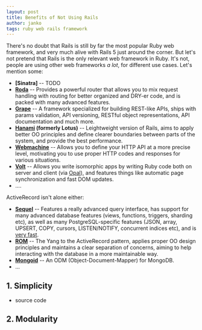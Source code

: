 ```yaml
---
layout: post
title: Benefits of Not Using Rails
author: janko
tags: ruby web rails framework
---
```


There's no doubt that Rails is still by far the most popular Ruby web
framework, and very much alive with Rails 5 just around the corner. But let's
not pretend that Rails is the only relevant web framework in Ruby. It's not,
people are using other web frameworks *a lot*, for different use cases. Let's
mention some:

* **[Sinatra]** -- TODO
* **[Roda]** -- Provides a powerful router that allows you to mix request
  handling with routing for better organized and DRY-er code, and is packed
  with many advanced features.
* **[Grape]** -- A framework specialized for building REST-like APIs, ships
  with params validation, API versioning, RESTful object representations, API
  documentation and much more.
* **[Hanami] \(formerly Lotus\)** -- Leightweight version of Rails, aims to
  apply better OO principles and define clearer boundaries between parts of
  the system, and provide the best performance.
* **[Webmachine]** -- Allows you to define your HTTP API at a more precise
  level, motivating you to use proper HTTP codes and responses for various
  situations.
* **[Volt]** -- Allows you write isomorphic apps by writing Ruby code both on
  server and client (via [Opal]), and features things like automatic page
  synchronization and fast DOM updates.
* ....

ActiveRecord isn't alone either:

* **[Sequel]** -- Features a really advanced query interface, has support for
  many advanced database features (views, functions, triggers, sharding etc),
  as well as many PostgreSQL-specific features (JSON, array, UPSERT, COPY,
  cursors, LISTEN/NOTIFY, concurrent indices etc), and is [very fast].
* **[ROM]** -- The Yang to the ActiveRecord pattern, applies proper OO design
  principles and maintains a clear separation of concerns, aiming to help
  interacting with the database in a more maintainable way.
* **[Mongoid]** -- An ODM (Object-Document-Mapper) for MongoDB.
* ...

## 1. Simplicity

* source code

## 2. Modularity

[Hanami]: http://hanamirb.org
[Roda]: https://github.com/jeremyevans/roda
[Grape]: https://github.com/ruby-grape/grape
[Webmachine]: https://github.com/webmachine/webmachine-ruby
[Volt]: https://github.com/voltrb/volt
[Opal]: https://github.com/opal/opal
[very fast]: https://github.com/jeremyevans/simple_orm_benchmark
[Sequel]: https://github.com/jeremyevans/sequel
[ROM]: http://rom-rb.org
[Mongoid]: https://github.com/mongodb/mongoid
